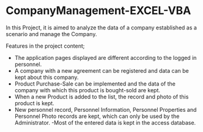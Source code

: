# CompanyManagement-EXCEL-VBA
In this Project, it is aimed to analyze the data of a company established as a scenario and manage the Company.

Features in the project content;
- The application pages displayed are different according to the logged in personnel.
- A company with a new agreement can be registered and data can be kept about this company.
- Product Purchase-Sale can be implemented and the data of the company with which this product is bought-sold are kept.
- When a new Product is added to the list, the record and photo of this product is kept.
- New personnel record, Personnel Information, Personnel Properties and Personnel Photo records are kept, which can only be used by the Administrator.
-Most of the entered data is kept in the access database.
